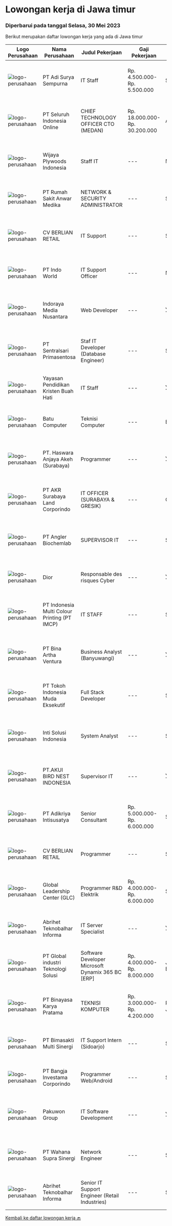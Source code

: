 
  # Lowongan kerja di Jawa timur

  ### Diperbarui pada tanggal Selasa, 30 Mei 2023

  Berikut merupakan daftar lowongan kerja yang ada di Jawa timur

  |Logo Perusahaan | Nama Perusahaan | Judul Pekerjaan | Gaji Pekerjaan | Lokasi | Deskripsi | Tanggal diunggah | Pranala |
  | -------------- | --------------- | --------------- | --------- | --------- | -------------- | ------- | ----------- |
  |![logo-perusahaan](https://image-service-cdn.seek.com.au/10c5677657de4f3c4eb720f1b7c95acdab0c6c75/ee4dce1061f3f616224767ad58cb2fc751b8d2dc)|PT Adi Surya Sempurna|IT Staff|Rp. 4.500.000-Rp. 5.500.000|Surabaya|Kualifikasi , Usia maksimal 35 tahun Pendidikan D3/S1 Informatika Mampu programing berbasis Dekstop ( Lebih diutamakan jika menguasai Delphi) Mampu...|Senin, 29 Mei 2023|https://www.jobstreet.co.id/id/job/it-staff-4351096?token=0~44cddeb8-517d-43fa-ab81-7345de75fcd4&sectionRank=1&jobId=jobstreet-id-job-4351096|
|![logo-perusahaan](https://image-service-cdn.seek.com.au/c768f0670f8f8212da7de609b6af9d0b2e5134cc/ee4dce1061f3f616224767ad58cb2fc751b8d2dc)|PT Seluruh Indonesia Online|CHIEF TECHNOLOGY OFFICER CTO (MEDAN)|Rp. 18.000.000-Rp. 30.200.000|Aceh|Memiliki pengalaman leadership sebagai Manager sebelumnya.Back End Engineer1. Memiliki pengalaman dalam membangun RESTful APIs2. Menguasai bahasa...|Senin, 29 Mei 2023|https://www.jobstreet.co.id/id/job/chief-technology-officer-cto-medan-4350731?token=0~44cddeb8-517d-43fa-ab81-7345de75fcd4&sectionRank=2&jobId=jobstreet-id-job-4350731|
|![logo-perusahaan](https://image-service-cdn.seek.com.au/a54a14fc5a8e11b18bbf2df342fd97f6a6b016aa/ee4dce1061f3f616224767ad58cb2fc751b8d2dc)|Wijaya Plywoods Indonesia|Staff IT|---|Malang|1. Membuat program berbasis website berdasarkan sistem perusahaan 2. Mengimplementasikan program yang telah dibuat 3. Troubleshooting 4. Jaringan -...|Minggu, 28 Mei 2023|https://www.jobstreet.co.id/id/job/staff-it-1035933107?token=0~44cddeb8-517d-43fa-ab81-7345de75fcd4&sectionRank=3&jobId=jobstreet-id-job-1035933107|
|![logo-perusahaan](https://image-service-cdn.seek.com.au/fc42a0c460f7fde5eeb0b5dd1e59da6f6669dba1/ee4dce1061f3f616224767ad58cb2fc751b8d2dc)|PT Rumah Sakit Anwar Medika|NETWORK & SECURITY ADMINISTRATOR|---|Sidoarjo|KUALIFIKASI : S1 Sistem Informasi / Teknik Informatika / Teknik Komputer. Berpengalaman min 2 tahun pada posisi yang sama. Administration, Storage,...|Selasa, 30 Mei 2023|https://www.jobstreet.co.id/id/job/network-security-administrator-4352578?token=0~44cddeb8-517d-43fa-ab81-7345de75fcd4&sectionRank=4&jobId=jobstreet-id-job-4352578|
|![logo-perusahaan](https://image-service-cdn.seek.com.au/f07c7540985285d9aa5ecd368741890d71097022/ee4dce1061f3f616224767ad58cb2fc751b8d2dc)|CV BERLIAN RETAIL|IT Support|---|Surabaya|1. Melakukan system backup berjalan dengan baik. 2. Melakukan pemeliharaan peralatan teknis operasional perusahaan secara berkala. 3. Memastikan...|Sabtu, 27 Mei 2023|https://www.jobstreet.co.id/id/job/it-support-1035920600?token=0~44cddeb8-517d-43fa-ab81-7345de75fcd4&sectionRank=5&jobId=jobstreet-id-job-1035920600|
|![logo-perusahaan](https://image-service-cdn.seek.com.au/f6cef2a64eba4b3ebfa8576d5b201caa927fceb0/ee4dce1061f3f616224767ad58cb2fc751b8d2dc)|PT Indo World|IT Support Officer|---|Mojokerto|Keuntungan·        Jenjang Karir·        Lingkungan Kerja yang Nyaman·        Budaya Kerja yang BaikJob Spesification: Collaborate with IT Team to...|Kamis, 25 Mei 2023|https://www.jobstreet.co.id/id/job/it-support-officer-4347198?token=0~44cddeb8-517d-43fa-ab81-7345de75fcd4&sectionRank=6&jobId=jobstreet-id-job-4347198|
|![logo-perusahaan](https://i.ibb.co/sqvTCh9/112815900-stock-vector-no-image-available-icon-flat-vector.webp)|Indoraya Media Nusantara|Web Developer|---|Jawa Timur|Qualification : Have knowladge of Front End Language (HTML/CSS/Jasascript) Familiar with database (MySQL) Knowledge of PHP &amp; Understanding OOP...|Senin, 29 Mei 2023|https://www.jobstreet.co.id/id/job/web-developer-4350916?token=0~44cddeb8-517d-43fa-ab81-7345de75fcd4&sectionRank=7&jobId=jobstreet-id-job-4350916|
|![logo-perusahaan](https://image-service-cdn.seek.com.au/e86e9bdd40b5771c5bb31ec82dc3e8bf3b01ea57/ee4dce1061f3f616224767ad58cb2fc751b8d2dc)|PT Sentralsari Primasentosa|Staf IT Developer (Database Engineer)|---|Sidoarjo|Usia maksimal 30 tahun D3 / S1 Teknik Informatika Memahami dan berpengalaman dalam Backend Developer (API) Menguasai T-SQL (SQL Server dan MySQL)...|Senin, 29 Mei 2023|https://www.jobstreet.co.id/id/job/staf-it-developer-database-engineer-4351161?token=0~44cddeb8-517d-43fa-ab81-7345de75fcd4&sectionRank=8&jobId=jobstreet-id-job-4351161|
|![logo-perusahaan](https://image-service-cdn.seek.com.au/7805c57dbfc50c8d61d27b595a07f59f98520ea9/ee4dce1061f3f616224767ad58cb2fc751b8d2dc)|Yayasan Pendidikan Kristen Buah Hati|IT Staff|---|Jawa Timur|IT Staff must have the ability and skills in doing below responsibilites to support the school operations: Technical support Hardware maintenance...|Jumat, 26 Mei 2023|https://www.jobstreet.co.id/id/job/it-staff-4348992?token=0~44cddeb8-517d-43fa-ab81-7345de75fcd4&sectionRank=9&jobId=jobstreet-id-job-4348992|
|![logo-perusahaan](https://image-service-cdn.seek.com.au/3ae1f547e491c72eed9b4b22a30d2d5c25611ef2/ee4dce1061f3f616224767ad58cb2fc751b8d2dc)|Batu Computer|Teknisi Computer|---|Batu|Kualifikasi : Pendidikan minimal SMA/SMK Memiliki dasar tentang servis IT Jujur dan berdedikasi Disiplin, teliti dan cermat Komunikatif Bisa bekerja...|Senin, 29 Mei 2023|https://www.jobstreet.co.id/id/job/teknisi-computer-4352204?token=0~44cddeb8-517d-43fa-ab81-7345de75fcd4&sectionRank=10&jobId=jobstreet-id-job-4352204|
|![logo-perusahaan](https://image-service-cdn.seek.com.au/d3038873f34afeae34919f01f399f7af3e3bcad5/ee4dce1061f3f616224767ad58cb2fc751b8d2dc)|PT. Haswara Anjaya Akeh (Surabaya)|Programmer|---|Jawa Timur|Usia max. 40 tahun Pendidikan minimal D3/S1 IT Dapat menggunakan Delphi,vibi,javaScript dan PHP Memahami Trooble-shooting / Maintenance baik software...|Minggu, 28 Mei 2023|https://www.jobstreet.co.id/id/job/programmer-1035946705?token=0~44cddeb8-517d-43fa-ab81-7345de75fcd4&sectionRank=11&jobId=jobstreet-id-job-1035946705|
|![logo-perusahaan](https://image-service-cdn.seek.com.au/0e86577cd332a9988c2649a322e017ef9447fb17/ee4dce1061f3f616224767ad58cb2fc751b8d2dc)|PT AKR Surabaya Land Corporindo|IT OFFICER (SURABAYA & GRESIK)|---|Gresik|General Job Description:Responsible for day to day monitoring and maintaining the computer systems, configuring IT network, server installation,...|Jumat, 26 Mei 2023|https://www.jobstreet.co.id/id/job/it-officer-surabaya-gresik-4349447?token=0~44cddeb8-517d-43fa-ab81-7345de75fcd4&sectionRank=12&jobId=jobstreet-id-job-4349447|
|![logo-perusahaan](https://image-service-cdn.seek.com.au/545454b1fbf95327014669bbbe0bb511e9a97bbf/ee4dce1061f3f616224767ad58cb2fc751b8d2dc)|PT Angler Biochemlab|SUPERVISOR IT|---|Surabaya|Kualifikasi: Pendidikan Minimal SI Teknik Komputer/ Sistem Informasi/Teknik Berusia Maksimal 40 Tahun Memiliki Pengalaman Minimal 2 Tahun di posisi...|Kamis, 25 Mei 2023|https://www.jobstreet.co.id/id/job/supervisor-it-4347684?token=0~44cddeb8-517d-43fa-ab81-7345de75fcd4&sectionRank=13&jobId=jobstreet-id-job-4347684|
|![logo-perusahaan](https://i.ibb.co/sqvTCh9/112815900-stock-vector-no-image-available-icon-flat-vector.webp)|Dior|Responsable des risques Cyber|---|Jawa Timur|VOTRE RÔLELes principales responsabilités attribuées au responsable des risques Cyber incluentnotamment les activités suivantes :1/ Participer à la...|Senin, 29 Mei 2023|https://www.jobstreet.co.id/id/job/responsable-des-risques-cyber-1035875475?token=0~44cddeb8-517d-43fa-ab81-7345de75fcd4&sectionRank=14&jobId=jobstreet-id-job-1035875475|
|![logo-perusahaan](https://image-service-cdn.seek.com.au/70294b6445f466b423ab7d9751002bfdd4afc29e/ee4dce1061f3f616224767ad58cb2fc751b8d2dc)|PT Indonesia Multi Colour Printing (PT IMCP)|IT STAFF|---|Surabaya|PT.IMCP hiring for IT STAFF with these requirements : Diploma/Bachelor Degree of Information Technology, System Information, Computer Science Fresh...|Rabu, 24 Mei 2023|https://www.jobstreet.co.id/id/job/it-staff-4345764?token=0~44cddeb8-517d-43fa-ab81-7345de75fcd4&sectionRank=15&jobId=jobstreet-id-job-4345764|
|![logo-perusahaan](https://image-service-cdn.seek.com.au/f0261d19c15b4a7ad0edc9de580c4eba704e92a0/ee4dce1061f3f616224767ad58cb2fc751b8d2dc)|PT Bina Artha Ventura|Business Analyst (Banyuwangi)|---|Jawa Timur|Tugas dan Tanggung Jawab Pekerjaan: Pengelolaan Portfolio Pinjaman Melakukan verifikasi terhadap dokumen KYC, memastikan bahwa klien tersebut benar...|Minggu, 28 Mei 2023|https://www.jobstreet.co.id/id/job/business-analyst-banyuwangi-4339283?token=0~44cddeb8-517d-43fa-ab81-7345de75fcd4&sectionRank=16&jobId=jobstreet-id-job-4339283|
|![logo-perusahaan](https://image-service-cdn.seek.com.au/8b4d9c4ba00741b187d8623bc1e908e76cf5ad04/ee4dce1061f3f616224767ad58cb2fc751b8d2dc)|PT Tokoh Indonesia Muda Eksekutif|Full Stack Developer|---|Surabaya|- Mengembangkan desain front end dari sebuah website - Merancang cara pengguna dalam mengakses website - Mengembangkan back end dari website atau...|Senin, 29 Mei 2023|https://www.jobstreet.co.id/id/job/full-stack-developer-1035788251?token=0~44cddeb8-517d-43fa-ab81-7345de75fcd4&sectionRank=17&jobId=jobstreet-id-job-1035788251|
|![logo-perusahaan](https://i.ibb.co/sqvTCh9/112815900-stock-vector-no-image-available-icon-flat-vector.webp)|Inti Solusi Indonesia|System Analyst|---|Surabaya|Kualifikasi : D3/S1 Jurusan Sistem Informasi / Teknik Informatika atau setara Minimal 2 tahun pengalaman sebagai system analyst Paham dengan Struktur...|Jumat, 26 Mei 2023|https://www.jobstreet.co.id/id/job/system-analyst-4349148?token=0~44cddeb8-517d-43fa-ab81-7345de75fcd4&sectionRank=18&jobId=jobstreet-id-job-4349148|
|![logo-perusahaan](https://image-service-cdn.seek.com.au/12760394e9a7f90aefbcbab5c544c640cfa43460/ee4dce1061f3f616224767ad58cb2fc751b8d2dc)|PT.AKUI BIRD NEST INDONESIA|Supervisor IT|---|Jawa Timur|Kualifikasi: Usia Minimal 27 tahun. Pendidikan Minimal S1 Teknik Informatika. Berpengalaman sebagai IT Supervisor minimal 3 tahun. Berpengalaman...|Kamis, 25 Mei 2023|https://www.jobstreet.co.id/id/job/supervisor-it-4348204?token=0~44cddeb8-517d-43fa-ab81-7345de75fcd4&sectionRank=19&jobId=jobstreet-id-job-4348204|
|![logo-perusahaan](https://image-service-cdn.seek.com.au/dc3c7efc531632632597ff9563f0e11487d29e50/ee4dce1061f3f616224767ad58cb2fc751b8d2dc)|PT Adikriya Intisusatya|Senior Consultant|Rp. 5.000.000-Rp. 6.000.000|Surabaya|Memberikan konsultasi kepada client mengenai kendala atau permasalahan yang terjadi pada software yang digunakan Memberikan pelatihan dan pendampingan...|Senin, 29 Mei 2023|https://www.jobstreet.co.id/id/job/senior-consultant-4340662?token=0~44cddeb8-517d-43fa-ab81-7345de75fcd4&sectionRank=20&jobId=jobstreet-id-job-4340662|
|![logo-perusahaan](https://image-service-cdn.seek.com.au/f07c7540985285d9aa5ecd368741890d71097022/ee4dce1061f3f616224767ad58cb2fc751b8d2dc)|CV BERLIAN RETAIL|Programmer|---|Surabaya|Deskripsi PekerjaanCV. Berlian Retail bergerak di Bidang F&amp;B. Menu yang Kami sajikan sangat beragam, mulai dari Traditional Food, Chinese Food,...|Sabtu, 27 Mei 2023|https://www.jobstreet.co.id/id/job/programmer-1035674809?token=0~44cddeb8-517d-43fa-ab81-7345de75fcd4&sectionRank=21&jobId=jobstreet-id-job-1035674809|
|![logo-perusahaan](https://image-service-cdn.seek.com.au/e7a3c8ae9ab75635f9c2cfef753fe81e8d109f02/ee4dce1061f3f616224767ad58cb2fc751b8d2dc)|Global Leadership Center (GLC)|Programmer R&D Elektrik|Rp. 4.000.000-Rp. 6.000.000|Surabaya|BEST MACHINE TO HELP HUMANOne of Our Clients is HiringKlien kami, PT Industrial Robotic Automation (IRA) adalah perusahaan yang menciptakan solusi...|Sabtu, 27 Mei 2023|https://www.jobstreet.co.id/id/job/programmer-r-d-elektrik-4330622?token=0~44cddeb8-517d-43fa-ab81-7345de75fcd4&sectionRank=22&jobId=jobstreet-id-job-4330622|
|![logo-perusahaan](https://image-service-cdn.seek.com.au/80e123e83dfabc14b5e155d63ef492a38fb17659/ee4dce1061f3f616224767ad58cb2fc751b8d2dc)|Abrihet Teknobalhar Informa|IT Server Specialist|---|Jawa Timur|We are ABRIHET and currently seeking a motivated candidate to be part of our growing operation based in Sidoarjo, East Java. Candidates will be...|Kamis, 25 Mei 2023|https://www.jobstreet.co.id/id/job/it-server-specialist-4347571?token=0~44cddeb8-517d-43fa-ab81-7345de75fcd4&sectionRank=23&jobId=jobstreet-id-job-4347571|
|![logo-perusahaan](https://image-service-cdn.seek.com.au/daa04274980a8a4bbf6837fc046fe2e5810cfe2a/ee4dce1061f3f616224767ad58cb2fc751b8d2dc)|PT Global industri Teknologi Solusi|Software Developer Microsoft Dynamix 365 BC [ERP]|Rp. 4.000.000-Rp. 8.000.000|Jakarta Barat|SOFTWARE DEVELOPER / PROGRAMMERRESPONSIBILITIES Analysing, designing, developing (including form and report) for company working system based on ERP...|Minggu, 28 Mei 2023|https://www.jobstreet.co.id/id/job/software-developer-microsoft-dynamix-365-bc-%5Berp%5D-4339382?token=0~44cddeb8-517d-43fa-ab81-7345de75fcd4&sectionRank=24&jobId=jobstreet-id-job-4339382|
|![logo-perusahaan](https://image-service-cdn.seek.com.au/ffbcd8309fe4010672e6779bce48c2652d16094e/ee4dce1061f3f616224767ad58cb2fc751b8d2dc)|PT Binayasa Karya Pratama|TEKNISI KOMPUTER|Rp. 3.000.000-Rp. 4.200.000|Puncak Jaya|Tanggung Jawab Pekerjaan: Melakukan pemantauan terhadap perangkat serta maintenance yang bersifat preventif seperti update patch Operating System dan...|Jumat, 26 Mei 2023|https://www.jobstreet.co.id/id/job/teknisi-komputer-4348561?token=0~44cddeb8-517d-43fa-ab81-7345de75fcd4&sectionRank=25&jobId=jobstreet-id-job-4348561|
|![logo-perusahaan](https://image-service-cdn.seek.com.au/3c3597528a656ba0a7299263a04fc9ed9cb02b85/ee4dce1061f3f616224767ad58cb2fc751b8d2dc)|PT Bimasakti Multi Sinergi|IT Support Intern (Sidoarjo)|---|Sidoarjo|Job description &amp; requirementsRequirements: Last semester student or fresher from bachelor degree in information technology or related Having...|Rabu, 24 Mei 2023|https://www.jobstreet.co.id/id/job/it-support-intern-sidoarjo-1035892030?token=0~44cddeb8-517d-43fa-ab81-7345de75fcd4&sectionRank=26&jobId=jobstreet-id-job-1035892030|
|![logo-perusahaan](https://i.ibb.co/sqvTCh9/112815900-stock-vector-no-image-available-icon-flat-vector.webp)|PT Bangja Investama Corporindo|Programmer Web/Android|---|Sidoarjo|Responsibilities : Managing and make sure all application programs keep to standard requirement, documentation, and procedure. Communicates with...|Sabtu, 27 Mei 2023|https://www.jobstreet.co.id/id/job/programmer-web-android-4330410?token=0~44cddeb8-517d-43fa-ab81-7345de75fcd4&sectionRank=27&jobId=jobstreet-id-job-4330410|
|![logo-perusahaan](https://image-service-cdn.seek.com.au/169129ea32cadad9b5c57bfbc4c5eaff4d582e1f/ee4dce1061f3f616224767ad58cb2fc751b8d2dc)|Pakuwon Group|IT Software Development|---|Jawa Timur|Deskripsi Pekerjaan : Develop program dengan language &amp; database yang sudah ditentukan standartnya Mengembangkan sistem yang ada ke arah efisiensi...|Kamis, 25 Mei 2023|https://www.jobstreet.co.id/id/job/it-software-development-4347102?token=0~44cddeb8-517d-43fa-ab81-7345de75fcd4&sectionRank=28&jobId=jobstreet-id-job-4347102|
|![logo-perusahaan](https://image-service-cdn.seek.com.au/aa84356ed1d40eb63c1535f9da85dc9cf4a33d24/ee4dce1061f3f616224767ad58cb2fc751b8d2dc)|PT Wahana Supra Sinergi|Network Engineer|---|Surabaya|Candidate must possess at least Bachelor's Degree in Engineering (Computer/Telecommunication), Engineering (Electrical/Electronic) or equivalent. At...|Jumat, 26 Mei 2023|https://www.jobstreet.co.id/id/job/network-engineer-4348653?token=0~44cddeb8-517d-43fa-ab81-7345de75fcd4&sectionRank=29&jobId=jobstreet-id-job-4348653|
|![logo-perusahaan](https://image-service-cdn.seek.com.au/80e123e83dfabc14b5e155d63ef492a38fb17659/ee4dce1061f3f616224767ad58cb2fc751b8d2dc)|Abrihet Teknobalhar Informa|Senior IT Support Engineer (Retail Industries)|---|Sidoarjo|Hi there,We are ABRIHET and currently seeking a motivated candidate to be part of our growing operation, filling the role of IT Support Engineer in...|Rabu, 24 Mei 2023|https://www.jobstreet.co.id/id/job/senior-it-support-engineer-retail-industries-4345566?token=0~44cddeb8-517d-43fa-ab81-7345de75fcd4&sectionRank=30&jobId=jobstreet-id-job-4345566|


  [Kembali ke daftar lowongan kerja 🔙](../README.md#daftar-lowongan-kerja)
  